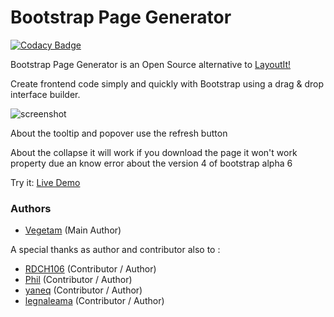 Bootstrap Page Generator
======================

[![Codacy Badge](https://www.codacy.com/project/badge/970393072b7c492c87e5ddb3ff0bfa32)](https://www.codacy.com/app/francesco-malagrino/BootstrapPageGenerator)

Bootstrap Page Generator is an Open Source alternative to [LayoutIt!](http://www.layoutit.com/)

Create frontend code simply and quickly with Bootstrap using a drag & drop interface builder.

![screenshot](https://cloud.githubusercontent.com/assets/1483414/18440053/f5c2e120-7907-11e6-9770-d10ac5082959.PNG)

About the tooltip and popover use the refresh button

About the collapse it will work if you download the page it won't work property due an know error about the version 4 of bootstrap alpha 6

Try it: [Live Demo](http://www.francescomalagrino.com/BootstrapPageGenerator/4/)

### Authors

  * [Vegetam](https://github.com/Vegetam) (Main Author)
  
  A special thanks as author and contributor also to :
  
  * [RDCH106](https://github.com/RDCH106) (Contributor / Author)
  * [Phil](https://github.com/QuakePhil) (Contributor / Author)
  * [yaneq](https://github.com/yaneq) (Contributor / Author)
  * [legnaleama](https://github.com/legnaleama) (Contributor / Author)
